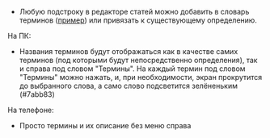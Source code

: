 - Любую подстроку в редакторе статей можно добавить в словарь терминов ([пример](https://market.yandex.ru/faq?hid=90478)) или привязать к существующему определению.

На ПК:
- Названия терминов будут отображаться как в качестве самих терминов (под которыми будут непосредственно определения), так и справа под словом "Термины". На каждый термин под словом "Термины" можно нажать, и, при необходимости, экран прокрутится до выбранного слова, а само слово подсветится зелёненьким (#7abb83) 

На телефоне:
- Просто термины и их описание без меню справа